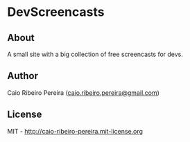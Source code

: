 # DevScreencasts

## About

A small site with a big collection of free screencasts for devs.

## Author

Caio Ribeiro Pereira (caio.ribeiro.pereira@gmail.com)

## License

MIT - http://caio-ribeiro-pereira.mit-license.org
